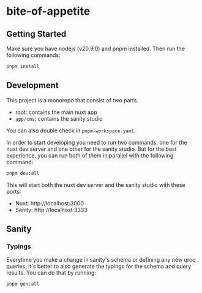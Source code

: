 # bite-of-appetite

## Getting Started

Make sure you have nodejs (v20.9.0) and pnpm installed. Then run the following commands:

```bash
pnpm install
```

## Development

This project is a monorepo that consist of two parts.

- root: contains the main nuxt app
- `app/cms`: contains the sanity studio

You can also double check in `pnpm-workspace.yaml`.

In order to start developing you need to run two commands, one for the nuxt dev server and one other for the sanity studio. But for the best experience, you can run both of them in parallel with the following command:

```bash
pnpm dev:all
```

This will start both the nuxt dev server and the sanity studio with these ports:

- Nuxt: http://localhost:3000
- Sanity: http://localhost:3333

## Sanity

### Typings

Everytime you make a change in sanity's schema or defining any new qroq queries, it's better to also generate the typings for the schema and query results. You can do that by running:

```bash
pnpm gen:all
```